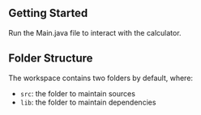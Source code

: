 ## Getting Started

Run the Main.java file to interact with the calculator.

## Folder Structure

The workspace contains two folders by default, where:

- `src`: the folder to maintain sources
- `lib`: the folder to maintain dependencies